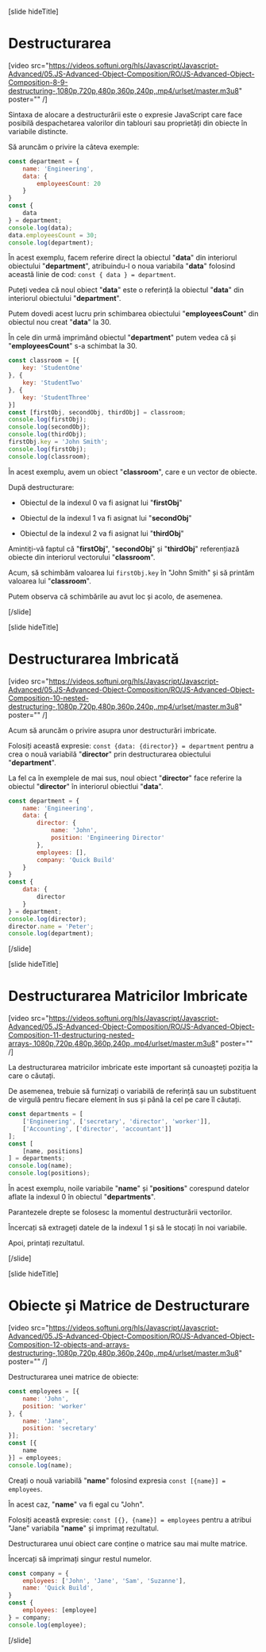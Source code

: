 [slide hideTitle]

# Destructurarea

[video src="https://videos.softuni.org/hls/Javascript/Javascript-Advanced/05.JS-Advanced-Object-Composition/RO/JS-Advanced-Object-Composition-8-9-destructuring-,1080p,720p,480p,360p,240p,.mp4/urlset/master.m3u8" poster="" /]

Sintaxa de alocare a destructurării este o expresie JavaScript care face posibilă despachetarea valorilor din tablouri sau proprietăți din obiecte în variabile distincte.

Să aruncăm o privire la câteva exemple:

```js live
const department = {
    name: 'Engineering',
    data: {
        employeesCount: 20
    }
}
const {
    data
} = department;
console.log(data);
data.employeesCount = 30;
console.log(department);
```

În acest exemplu, facem referire direct la obiectul "**data**" din interiorul obiectului "**department**", atribuindu-l o noua variabila "**data**" folosind această linie de cod: `const { data } = department`.

Puteți vedea că noul obiect "**data**" este o referință la obiectul "**data**" din interiorul obiectului "**department**".

Putem dovedi acest lucru prin schimbarea obiectului "**employeesCount**" din obiectul nou creat "**data**" la 30.

În cele din urmă imprimând obiectul "**department**" putem vedea că și "**employeesCount**" s-a schimbat la 30.

```js live
const classroom = [{
    key: 'StudentOne'
}, {
    key: 'StudentTwo'
}, {
    key: 'StudentThree'
}]
const [firstObj, secondObj, thirdObj] = classroom;
console.log(firstObj);
console.log(secondObj);
console.log(thirdObj);
firstObj.key = 'John Smith';
console.log(firstObj);
console.log(classroom);
```

În acest exemplu, avem un obiect "**classroom**", care e un vector de obiecte.


După destructurare:

- Obiectul de la indexul 0 va fi asignat lui "**firstObj**"

- Obiectul de la indexul 1 va fi asignat lui "**secondObj**" 

- Obiectul de la indexul 2 va fi asignat lui "**thirdObj**"

Amintiți-vă faptul că "**firstObj**", "**secondObj**"  și "**thirdObj**" referențiază obiecte din interiorul vectorului "**classroom**". 

Acum, să schimbăm valoarea lui `firstObj.key` în "John Smith" și să printăm valoarea lui "**classroom**".

Putem observa că schimbările au avut loc și acolo, de asemenea.

[/slide]

[slide hideTitle]

# Destructurarea Imbricată

[video src="https://videos.softuni.org/hls/Javascript/Javascript-Advanced/05.JS-Advanced-Object-Composition/RO/JS-Advanced-Object-Composition-10-nested-destructuring-,1080p,720p,480p,360p,240p,.mp4/urlset/master.m3u8" poster="" /]

Acum să aruncăm o privire asupra unor destructurări imbricate.

Folosiți această expresie: `const {data: {director}} = department` pentru a crea o nouă variabilă "**director**" prin destructurarea obiectului "**department**".

La fel ca în exemplele de mai sus, noul obiect "**director**" face referire la obiectul "**director**" în interiorul obiectlui "**data**".

```js live
const department = {
    name: 'Engineering',
    data: {
        director: {
            name: 'John',
            position: 'Engineering Director'
        },
        employees: [],
        company: 'Quick Build'
    }
}
const {
    data: {
        director
    }
} = department;
console.log(director);
director.name = 'Peter';
console.log(department);
```

[/slide]

[slide hideTitle]

# Destructurarea Matricilor Imbricate

[video src="https://videos.softuni.org/hls/Javascript/Javascript-Advanced/05.JS-Advanced-Object-Composition/RO/JS-Advanced-Object-Composition-11-destructuring-nested-arrays-,1080p,720p,480p,360p,240p,.mp4/urlset/master.m3u8" poster="" /]

La destructurarea matricilor imbricate este important să cunoașteți poziția la care o căutați.

De asemenea, trebuie să furnizați o variabilă de referință sau un substituent de virgulă pentru fiecare element în sus și până la cel pe care îl căutați.

```js live
const departments = [
    ['Engineering', ['secretary', 'director', 'worker']],
    ['Accounting', ['director', 'accountant']]
];
const [
    [name, positions]
] = departments;
console.log(name);
console.log(positions);
```

În acest exemplu, noile variabile "**name**" și "**positions**" corespund datelor aflate la indexul 0 în obiectul "**departments**".

Parantezele drepte se folosesc la momentul destructurării vectorilor.

Încercați să extrageți datele de la indexul 1 și să le stocați în noi variabile.

Apoi, printați rezultatul.

[/slide]

[slide hideTitle]
# Obiecte și Matrice de Destructurare

[video src="https://videos.softuni.org/hls/Javascript/Javascript-Advanced/05.JS-Advanced-Object-Composition/RO/JS-Advanced-Object-Composition-12-objects-and-arrays-destructuring-,1080p,720p,480p,360p,240p,.mp4/urlset/master.m3u8" poster="" /]

Destructurarea unei matrice de obiecte:

```js live
const employees = [{
    name: 'John',
    position: 'worker'
}, {
    name: 'Jane',
    position: 'secretary'
}];
const [{
    name
}] = employees;
console.log(name);
```

Creați o nouă variabilă "**name**" folosind expresia `const [{name}] = employees`.

În acest caz, "**name**" va fi egal cu "John". 

Folosiți această expresie: `const [{}, {name}] = employees` pentru a atribui "Jane" variabila "**name**" și imprimaț rezultatul.

Destructurarea unui obiect care conține o matrice sau mai multe matrice.

Încercați să imprimați singur restul numelor.

```js live
const company = {
    employees: ['John', 'Jane', 'Sam', 'Suzanne'],
    name: 'Quick Build',
}
const {
    employees: [employee]
} = company;
console.log(employee);
```

[/slide]
